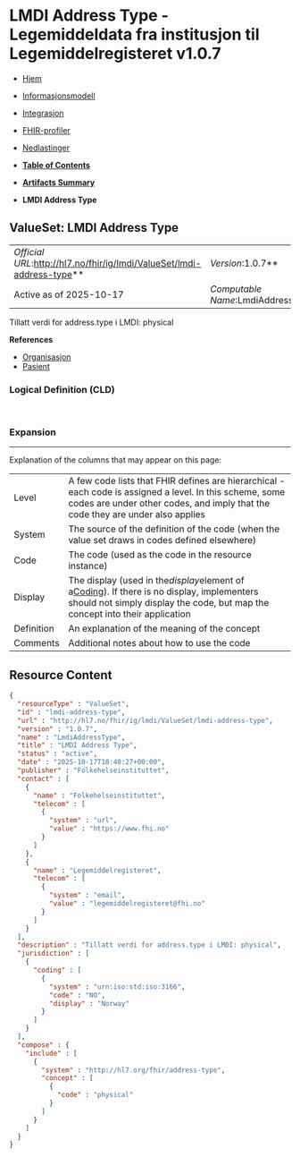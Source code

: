 # LMDI Address Type - Legemiddeldata fra institusjon til Legemiddelregisteret v1.0.7

*  [Hjem](index.md) 
*  [Informasjonsmodell](informasjonsmodell.md) 
*  [Integrasjon](integrasjon.md) 
*  [FHIR-profiler](profiler.md) 
*  [Nedlastinger](nedlastinger.md) 

* [**Table of Contents**](toc.md)
* [**Artifacts Summary**](artifacts.md)
* **LMDI Address Type**

## ValueSet: LMDI Address Type 

| | |
| :--- | :--- |
| *Official URL*:http://hl7.no/fhir/ig/lmdi/ValueSet/lmdi-address-type** | *Version*:1.0.7** |
| Active as of 2025-10-17 | *Computable Name*:LmdiAddressType |

 
Tillatt verdi for address.type i LMDI: physical 

 **References** 

* [Organisasjon](StructureDefinition-lmdi-organization.md)
* [Pasient](StructureDefinition-lmdi-patient.md)

### Logical Definition (CLD)

 

### Expansion

-------

 Explanation of the columns that may appear on this page: 

| | |
| :--- | :--- |
| Level | A few code lists that FHIR defines are hierarchical - each code is assigned a level. In this scheme, some codes are under other codes, and imply that the code they are under also applies |
| System | The source of the definition of the code (when the value set draws in codes defined elsewhere) |
| Code | The code (used as the code in the resource instance) |
| Display | The display (used in the*display*element of a[Coding](http://hl7.org/fhir/R4/datatypes.html#Coding)). If there is no display, implementers should not simply display the code, but map the concept into their application |
| Definition | An explanation of the meaning of the concept |
| Comments | Additional notes about how to use the code |



## Resource Content

```json
{
  "resourceType" : "ValueSet",
  "id" : "lmdi-address-type",
  "url" : "http://hl7.no/fhir/ig/lmdi/ValueSet/lmdi-address-type",
  "version" : "1.0.7",
  "name" : "LmdiAddressType",
  "title" : "LMDI Address Type",
  "status" : "active",
  "date" : "2025-10-17T18:40:27+00:00",
  "publisher" : "Folkehelseinstituttet",
  "contact" : [
    {
      "name" : "Folkehelseinstituttet",
      "telecom" : [
        {
          "system" : "url",
          "value" : "https://www.fhi.no"
        }
      ]
    },
    {
      "name" : "Legemiddelregisteret",
      "telecom" : [
        {
          "system" : "email",
          "value" : "legemiddelregisteret@fhi.no"
        }
      ]
    }
  ],
  "description" : "Tillatt verdi for address.type i LMDI: physical",
  "jurisdiction" : [
    {
      "coding" : [
        {
          "system" : "urn:iso:std:iso:3166",
          "code" : "NO",
          "display" : "Norway"
        }
      ]
    }
  ],
  "compose" : {
    "include" : [
      {
        "system" : "http://hl7.org/fhir/address-type",
        "concept" : [
          {
            "code" : "physical"
          }
        ]
      }
    ]
  }
}

```
